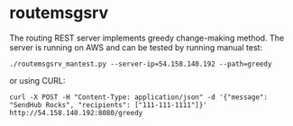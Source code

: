 # routemsgsrv

The routing REST server implements greedy change-making method.
The server is running on AWS and can be tested by running manual test:

```
./routemsgsrv_mantest.py --server-ip=54.158.140.192 --path=greedy
```

or using CURL: 
```
curl -X POST -H "Content-Type: application/json" -d '{"message": "SendHub Rocks", "recipients": ["111-111-1111"]}' http://54.158.140.192:8080/greedy
```


